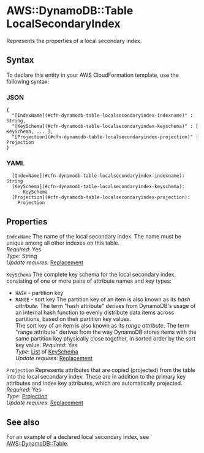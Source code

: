 # AWS::DynamoDB::Table LocalSecondaryIndex<a name="aws-properties-dynamodb-table-localsecondaryindex"></a>

Represents the properties of a local secondary index\.

## Syntax<a name="aws-properties-dynamodb-table-localsecondaryindex-syntax"></a>

To declare this entity in your AWS CloudFormation template, use the following syntax:

### JSON<a name="aws-properties-dynamodb-table-localsecondaryindex-syntax.json"></a>

```
{
  "[IndexName](#cfn-dynamodb-table-localsecondaryindex-indexname)" : String,
  "[KeySchema](#cfn-dynamodb-table-localsecondaryindex-keyschema)" : [ KeySchema, ... ],
  "[Projection](#cfn-dynamodb-table-localsecondaryindex-projection)" : Projection
}
```

### YAML<a name="aws-properties-dynamodb-table-localsecondaryindex-syntax.yaml"></a>

```
  [IndexName](#cfn-dynamodb-table-localsecondaryindex-indexname): String
  [KeySchema](#cfn-dynamodb-table-localsecondaryindex-keyschema): 
    - KeySchema
  [Projection](#cfn-dynamodb-table-localsecondaryindex-projection): 
    Projection
```

## Properties<a name="aws-properties-dynamodb-table-localsecondaryindex-properties"></a>

`IndexName`  <a name="cfn-dynamodb-table-localsecondaryindex-indexname"></a>
The name of the local secondary index\. The name must be unique among all other indexes on this table\.  
*Required*: Yes  
*Type*: String  
*Update requires*: [Replacement](https://docs.aws.amazon.com/AWSCloudFormation/latest/UserGuide/using-cfn-updating-stacks-update-behaviors.html#update-replacement)

`KeySchema`  <a name="cfn-dynamodb-table-localsecondaryindex-keyschema"></a>
The complete key schema for the local secondary index, consisting of one or more pairs of attribute names and key types:  
+  `HASH` \- partition key
+  `RANGE` \- sort key
The partition key of an item is also known as its *hash attribute*\. The term "hash attribute" derives from DynamoDB's usage of an internal hash function to evenly distribute data items across partitions, based on their partition key values\.  
The sort key of an item is also known as its *range attribute*\. The term "range attribute" derives from the way DynamoDB stores items with the same partition key physically close together, in sorted order by the sort key value\.
*Required*: Yes  
*Type*: [List](aws-properties-dynamodb-table-keyschema.md) of [KeySchema](aws-properties-dynamodb-table-keyschema.md)  
*Update requires*: [Replacement](https://docs.aws.amazon.com/AWSCloudFormation/latest/UserGuide/using-cfn-updating-stacks-update-behaviors.html#update-replacement)

`Projection`  <a name="cfn-dynamodb-table-localsecondaryindex-projection"></a>
Represents attributes that are copied \(projected\) from the table into the local secondary index\. These are in addition to the primary key attributes and index key attributes, which are automatically projected\.   
*Required*: Yes  
*Type*: [Projection](aws-properties-dynamodb-table-projection.md)  
*Update requires*: [Replacement](https://docs.aws.amazon.com/AWSCloudFormation/latest/UserGuide/using-cfn-updating-stacks-update-behaviors.html#update-replacement)

## See also<a name="aws-properties-dynamodb-table-localsecondaryindex--seealso"></a>

For an example of a declared local secondary index, see [AWS::DynamoDB::Table](https://docs.aws.amazon.com/AWSCloudFormation/latest/UserGuide/aws-resource-dynamodb-table.html)\. 